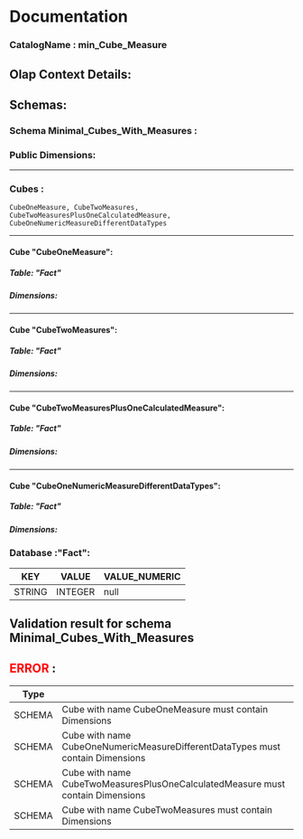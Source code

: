 # Documentation
### CatalogName : min_Cube_Measure
## Olap Context Details:
## Schemas:
### Schema Minimal_Cubes_With_Measures : 
### Public Dimensions:

    

---
### Cubes :

    CubeOneMeasure, CubeTwoMeasures, CubeTwoMeasuresPlusOneCalculatedMeasure, CubeOneNumericMeasureDifferentDataTypes

---
#### Cube "CubeOneMeasure":

    

##### Table: "Fact"

##### Dimensions:
---
#### Cube "CubeTwoMeasures":

    

##### Table: "Fact"

##### Dimensions:
---
#### Cube "CubeTwoMeasuresPlusOneCalculatedMeasure":

    

##### Table: "Fact"

##### Dimensions:
---
#### Cube "CubeOneNumericMeasureDifferentDataTypes":

    

##### Table: "Fact"

##### Dimensions:
### Database :"Fact":

|KEY|VALUE|VALUE_NUMERIC|
|---|---|---|
|STRING|INTEGER|null|

## Validation result for schema Minimal_Cubes_With_Measures
## <span style='color: red;'>ERROR</span> : 
|Type|   |
|----|---|
|SCHEMA|Cube with name CubeOneMeasure must contain Dimensions|
|SCHEMA|Cube with name CubeOneNumericMeasureDifferentDataTypes must contain Dimensions|
|SCHEMA|Cube with name CubeTwoMeasuresPlusOneCalculatedMeasure must contain Dimensions|
|SCHEMA|Cube with name CubeTwoMeasures must contain Dimensions|
